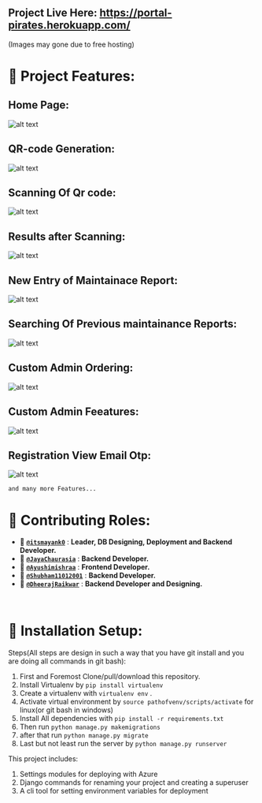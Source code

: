 ## Project Live Here: https://portal-pirates.herokuapp.com/  

(Images may gone due to free hosting)

# 🎨 Project Features:

## Home Page:

![alt text](https://github.com/Portal-Pirates/CNS-ATM-Maintainer/blob/master/home.png?raw=true)

## QR-code Generation:


![alt text](https://github.com/Portal-Pirates/CNS-ATM-Maintainer/blob/master/Qrcode.png?raw=true)

## Scanning Of Qr code:

![alt text](https://github.com/Portal-Pirates/CNS-ATM-Maintainer/blob/master/QrScanning.png?raw=true)

## Results after Scanning:

![alt text](https://github.com/Portal-Pirates/CNS-ATM-Maintainer/blob/master/ResultAfterQrScan.png?raw=true)

## New Entry of Maintainace Report:

![alt text](https://github.com/Portal-Pirates/CNS-ATM-Maintainer/blob/master/NewEntry.png?raw=true)

## Searching Of Previous maintainance Reports:

![alt text](https://github.com/Portal-Pirates/CNS-ATM-Maintainer/blob/master/Searching.png?raw=true)

## Custom Admin Ordering:

![alt text](https://github.com/Portal-Pirates/CNS-ATM-Maintainer/blob/master/admin2.png?raw=true)

## Custom Admin Feeatures:

![alt text](https://github.com/Portal-Pirates/CNS-ATM-Maintainer/blob/master/Admin.png?raw=true)

## Registration View Email Otp:

![alt text](https://github.com/Portal-Pirates/CNS-ATM-Maintainer/blob/master/SignUp.png?raw=true)

`and many more Features...`
</br>

# 💬 Contributing Roles:

* 🌱 [**`@itsmayank0`**](https://github.com/itsmayank0) : **Leader, DB Designing, Deployment and Backend Developer.**
* 🌱 [**`@JayaChaurasia`**](https://github.com/JayaChaurasia) : **Backend Developer.**
* 🌱 [**`@Ayushimishraa`**](https://github.com/Ayushimishraa) : **Frontend Developer.**
* 🌱 [**`@Shubham11012001`**](https://github.com/Shubham11012001) : **Backend Developer.**
* 🌱 [**`@DheerajRaikwar`**](https://github.com/DheerajRaikwar) : **Backend Developer and Designing.**

</br>

# 🔧 Installation Setup:

Steps(All steps are design in such a way that you have git install and you are doing all commands in git bash):

1. First and Foremost Clone/pull/download this repository.
2. Install Virtualenv by `pip install virtualenv`
3. Create a virtualenv with `virtualenv env` . 
4. Activate virtual environment by `source pathofvenv/scripts/activate` for linux(or git bash in windows)
5. Install All dependencies with `pip install -r requirements.txt`
6. Then run `python manage.py makemigrations`
7. after that run `python manage.py migrate`
8. Last but not least run the server by `python manage.py runserver`

This project includes:

1. Settings modules for deploying with Azure
2. Django commands for renaming your project and creating a superuser
3. A cli tool for setting environment variables for deployment
